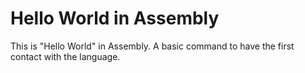 # Hello World in Assembly 

This is "Hello World" in Assembly. A basic command to have the first contact with the language.
